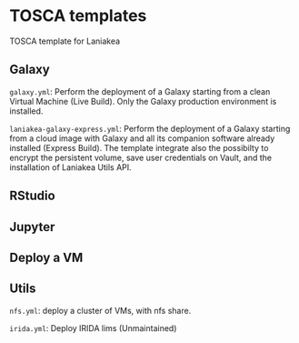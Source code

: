 # TOSCA templates

TOSCA template for Laniakea

## Galaxy

`galaxy.yml`: Perform the deployment of a Galaxy starting from a clean Virtual Machine (Live Build). Only the Galaxy production environment is installed.

`laniakea-galaxy-express.yml`: Perform the deployment of a Galaxy starting from a cloud image with Galaxy and all its companion software already installed (Express Build). The template integrate also the possibilty to encrypt the persistent volume, save user credentials on Vault, and the installation of Laniakea Utils API.



## RStudio

## Jupyter

## Deploy a VM

## Utils

`nfs.yml`: deploy a cluster of VMs, with nfs share.

`irida.yml`: Deploy IRIDA lims (Unmaintained)
